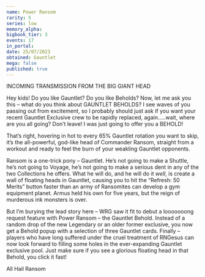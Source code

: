 ```yaml
---
name: Power Ransom
rarity: 5
series: low
memory_alpha:
bigbook_tier: 3
events: 17
in_portal:
date: 25/07/2023
obtained: Gauntlet
mega: false
published: true
---
```


INCOMING TRANSMISSION FROM THE BIG GIANT HEAD

Hey kids! Do you like Gauntlet? Do you like Beholds? Now, let me ask you this – what do you think about GAUNTLET BEHOLDS? I see waves of you passing out from excitement, so I probably should just ask if you want your recent Gauntlet Exclusive crew to be rapidly replaced, again.....wait, where are you all going? Don’t leave! I was just going to offer you a BEHOLD!

That’s right, hovering in hot to every 65% Gauntlet rotation you want to skip, it’s the all-powerful, god-like head of Commander Ransom, straight from a workout and ready to feel the burn of your weakling Gauntlet opponents.  

Ransom is a one-trick pony – Gauntlet. He’s not going to make a Shuttle, he’s not going to Voyage, he’s not going to make a serious dent in any of the two Collections he offers. What he will do, and he will do it *well*, is create a wall of floating heads in Gauntlet, causing you to hit the “Refresh: 50 Merits” button faster than an army of Ransomites can develop a gym equipment planet. Armus held his own for five years, but the reign of murderous ink monsters is over.

But I’m burying the lead story here – WRG saw it fit to debut a looooooong request feature with Power Ransom – the Gauntlet Behold. Instead of a random drop of the new Legendary or an older former exclusive, you now get a Behold popup with a selection of three Gauntlet cards. Finally – players who have long suffered under the cruel treatment of RNGesus can now look forward to filling some holes in the ever-expanding Gauntlet exclusive pool. Just make sure if you see a glorious floating head in that Behold, you click it fast!

All Hail Ransom
